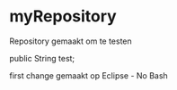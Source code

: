 # myRepository
Repository gemaakt om te testen

public String test;


first change gemaakt op Eclipse - No Bash